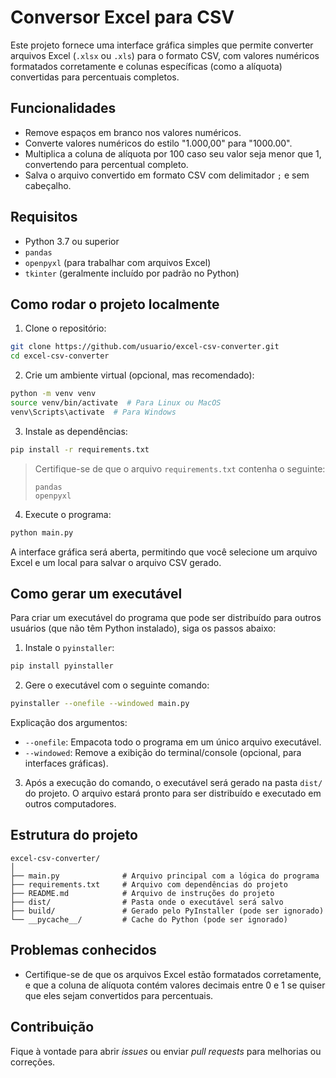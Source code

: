 
# Conversor Excel para CSV

Este projeto fornece uma interface gráfica simples que permite converter arquivos Excel (`.xlsx` ou `.xls`) para o formato CSV, com valores numéricos formatados corretamente e colunas específicas (como a alíquota) convertidas para percentuais completos.

## Funcionalidades

- Remove espaços em branco nos valores numéricos.
- Converte valores numéricos do estilo "1.000,00" para "1000.00".
- Multiplica a coluna de alíquota por 100 caso seu valor seja menor que 1, convertendo para percentual completo.
- Salva o arquivo convertido em formato CSV com delimitador `;` e sem cabeçalho.

## Requisitos

- Python 3.7 ou superior
- `pandas`
- `openpyxl` (para trabalhar com arquivos Excel)
- `tkinter` (geralmente incluído por padrão no Python)

## Como rodar o projeto localmente

1. Clone o repositório:

```bash
git clone https://github.com/usuario/excel-csv-converter.git
cd excel-csv-converter
```

2. Crie um ambiente virtual (opcional, mas recomendado):

```bash
python -m venv venv
source venv/bin/activate  # Para Linux ou MacOS
venv\Scripts\activate  # Para Windows
```

3. Instale as dependências:

```bash
pip install -r requirements.txt
```

> Certifique-se de que o arquivo `requirements.txt` contenha o seguinte:
> ```
> pandas
> openpyxl
> ```

4. Execute o programa:

```bash
python main.py
```

A interface gráfica será aberta, permitindo que você selecione um arquivo Excel e um local para salvar o arquivo CSV gerado.

## Como gerar um executável

Para criar um executável do programa que pode ser distribuído para outros usuários (que não têm Python instalado), siga os passos abaixo:

1. Instale o `pyinstaller`:

```bash
pip install pyinstaller
```

2. Gere o executável com o seguinte comando:

```bash
pyinstaller --onefile --windowed main.py
```

Explicação dos argumentos:
- `--onefile`: Empacota todo o programa em um único arquivo executável.
- `--windowed`: Remove a exibição do terminal/console (opcional, para interfaces gráficas).

3. Após a execução do comando, o executável será gerado na pasta `dist/` do projeto. O arquivo estará pronto para ser distribuído e executado em outros computadores.

## Estrutura do projeto

```
excel-csv-converter/
│
├── main.py              # Arquivo principal com a lógica do programa
├── requirements.txt     # Arquivo com dependências do projeto
├── README.md            # Arquivo de instruções do projeto
├── dist/                # Pasta onde o executável será salvo
├── build/               # Gerado pelo PyInstaller (pode ser ignorado)
└── __pycache__/         # Cache do Python (pode ser ignorado)
```

## Problemas conhecidos

- Certifique-se de que os arquivos Excel estão formatados corretamente, e que a coluna de alíquota contém valores decimais entre 0 e 1 se quiser que eles sejam convertidos para percentuais.

## Contribuição

Fique à vontade para abrir _issues_ ou enviar _pull requests_ para melhorias ou correções.
